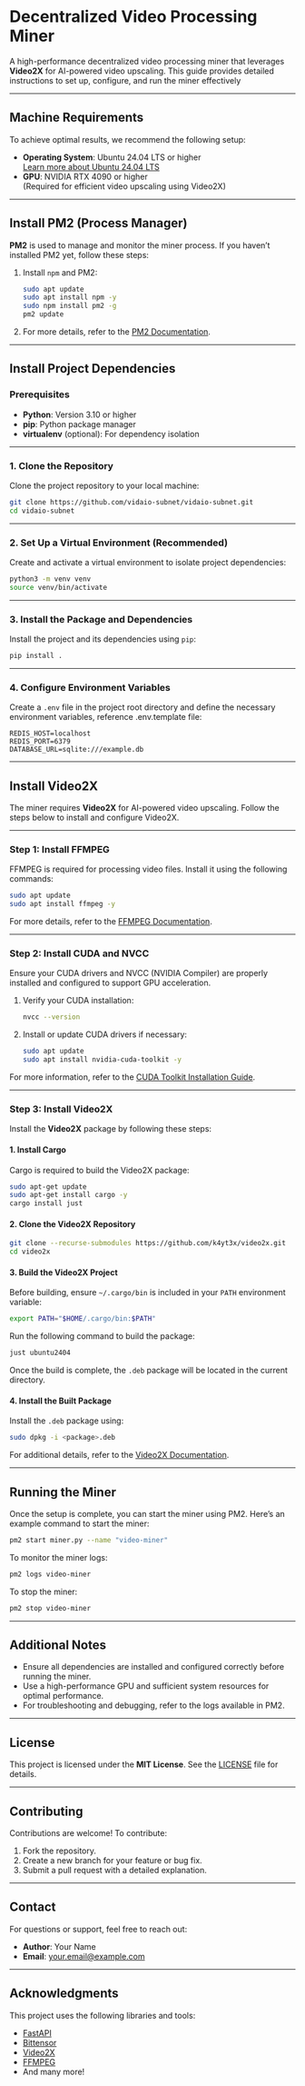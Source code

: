 # Decentralized Video Processing Miner

A high-performance decentralized video processing miner that leverages **Video2X** for AI-powered video upscaling. This guide provides detailed instructions to set up, configure, and run the miner effectively

---

## Machine Requirements

To achieve optimal results, we recommend the following setup:

- **Operating System**: Ubuntu 24.04 LTS or higher  
  [Learn more about Ubuntu 24.04 LTS](https://ubuntu.com/blog/tag/ubuntu-24-04-lts)
- **GPU**: NVIDIA RTX 4090 or higher  
  (Required for efficient video upscaling using Video2X)

---

## Install PM2 (Process Manager)

**PM2** is used to manage and monitor the miner process. If you haven’t installed PM2 yet, follow these steps:

1. Install `npm` and PM2:
   ```bash
   sudo apt update
   sudo apt install npm -y
   sudo npm install pm2 -g
   pm2 update
   ```

2. For more details, refer to the [PM2 Documentation](https://pm2.io/docs/runtime/guide/installation/).

---

## Install Project Dependencies

### Prerequisites

- **Python**: Version 3.10 or higher
- **pip**: Python package manager
- **virtualenv** (optional): For dependency isolation

---

### 1. Clone the Repository

Clone the project repository to your local machine:
```bash
git clone https://github.com/vidaio-subnet/vidaio-subnet.git
cd vidaio-subnet
```

---

### 2. Set Up a Virtual Environment (Recommended)

Create and activate a virtual environment to isolate project dependencies:
```bash
python3 -m venv venv
source venv/bin/activate  
```

---

### 3. Install the Package and Dependencies

Install the project and its dependencies using `pip`:
```bash
pip install .
```

---

### 4. Configure Environment Variables

Create a `.env` file in the project root directory and define the necessary environment variables, reference .env.template file:
```env
REDIS_HOST=localhost
REDIS_PORT=6379
DATABASE_URL=sqlite:///example.db
```

---

## Install Video2X

The miner requires **Video2X** for AI-powered video upscaling. Follow the steps below to install and configure Video2X.

---

### Step 1: Install FFMPEG

FFMPEG is required for processing video files. Install it using the following commands:
```bash
sudo apt update
sudo apt install ffmpeg -y
```

For more details, refer to the [FFMPEG Documentation](https://www.ffmpeg.org/download.html#build-linux).

---

### Step 2: Install CUDA and NVCC

Ensure your CUDA drivers and NVCC (NVIDIA Compiler) are properly installed and configured to support GPU acceleration.

1. Verify your CUDA installation:
   ```bash
   nvcc --version
   ```

2. Install or update CUDA drivers if necessary:
   ```bash
   sudo apt update
   sudo apt install nvidia-cuda-toolkit -y
   ```

For more information, refer to the [CUDA Toolkit Installation Guide](https://developer.nvidia.com/cuda-toolkit).

---

### Step 3: Install Video2X

Install the **Video2X** package by following these steps:

#### 1. Install Cargo
Cargo is required to build the Video2X package:
```bash
sudo apt-get update
sudo apt-get install cargo -y
cargo install just
```

#### 2. Clone the Video2X Repository
```bash
git clone --recurse-submodules https://github.com/k4yt3x/video2x.git
cd video2x
```

#### 3. Build the Video2X Project
Before building, ensure `~/.cargo/bin` is included in your `PATH` environment variable:
```bash
export PATH="$HOME/.cargo/bin:$PATH"
```

Run the following command to build the package:
```bash
just ubuntu2404
```

Once the build is complete, the `.deb` package will be located in the current directory.

#### 4. Install the Built Package
Install the `.deb` package using:
```bash
sudo dpkg -i <package>.deb
```

For additional details, refer to the [Video2X Documentation](https://docs.video2x.org/building/linux.html).

---



## Running the Miner

Once the setup is complete, you can start the miner using PM2. Here’s an example command to start the miner:

```bash
pm2 start miner.py --name "video-miner"
```

To monitor the miner logs:
```bash
pm2 logs video-miner
```

To stop the miner:
```bash
pm2 stop video-miner
```

---

## Additional Notes

- Ensure all dependencies are installed and configured correctly before running the miner.
- Use a high-performance GPU and sufficient system resources for optimal performance.
- For troubleshooting and debugging, refer to the logs available in PM2.

---

## License

This project is licensed under the **MIT License**. See the [LICENSE](LICENSE) file for details.

---

## Contributing

Contributions are welcome! To contribute:
1. Fork the repository.
2. Create a new branch for your feature or bug fix.
3. Submit a pull request with a detailed explanation.

---

## Contact

For questions or support, feel free to reach out:
- **Author**: Your Name
- **Email**: your.email@example.com

---

## Acknowledgments

This project uses the following libraries and tools:
- [FastAPI](https://fastapi.tiangolo.com/)
- [Bittensor](https://bittensor.com/)
- [Video2X](https://github.com/k4yt3x/video2x)
- [FFMPEG](https://www.ffmpeg.org/)
- And many more!

